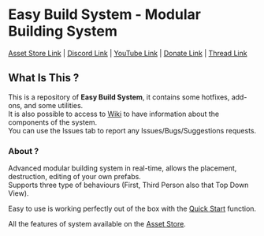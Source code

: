 # Easy Build System - Modular Building System

[Asset Store Link](https://assetstore.unity.com/packages/templates/systems/easy-build-system-modular-building-system-45394) | [Discord Link](https://discord.gg/qFM6SNW) | [YouTube Link](https://www.youtube.com/channel/UCpqX66gZrAtGJmXJA5k-ciw/) | [Donate Link](https://www.paypal.me/AdsStudio12) | [Thread Link](https://forum.unity.com/threads/2017f-easy-build-system-official-thread.366086/)

## What Is This ?

This is a repository of **Easy Build System**, it contains some hotfixes, add-ons, and some utilities.<br>
It is also possible to access to [Wiki](https://github.com/AdsCryptoz22/EasyBuildSystem/wiki) to have information about the components of the system.<br>
You can use the Issues tab to report any Issues/Bugs/Suggestions requests.

### About ?

Advanced modular building system in real-time, allows the placement, destruction, editing of your own prefabs.<br>
Supports three type of behaviours (First, Third Person also that Top Down View).<br>

Easy to use is working perfectly out of the box with the [Quick Start](https://github.com/AdsCryptoz22/EasyBuildSystem/wiki/Quick-Start) function.

All the features of system available on the [Asset Store](https://assetstore.unity.com/packages/templates/systems/easy-build-system-modular-building-system-45394).
